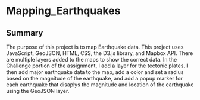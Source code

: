 # Mapping_Earthquakes

## Summary

The purpose of this project is to map Earthquake data. This project uses JavaScript, GeoJSON, HTML, CSS, the D3.js library, and Mapbox API.
There are multiple layers added to the maps to show the correct data. In the Challenge portion of the assignment, I add a layer for the tectonic plates. I then add major earthquake data to the map, add a color and set a radius based on the magnitude of the earthquake, and add a popup marker for each earthquake that disaplys the magnitude and location of the earthquake using the GeoJSON layer.
